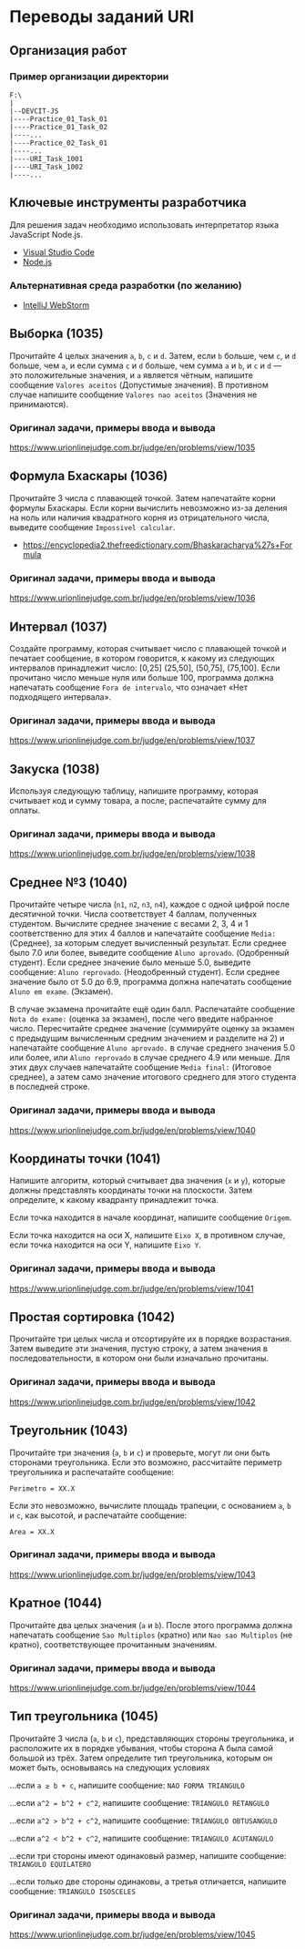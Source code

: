 # Переводы заданий URI

## Организация работ

### Пример организации директории

```
F:\
|
|--DEVCIT-JS
|----Practice_01_Task_01
|----Practice_01_Task_02
|----...
|----Practice_02_Task_01
|----...
|----URI_Task_1001
|----URI_Task_1002
|----...
```

## Ключевые инструменты разработчика

Для решения задач необходимо использовать интерпретатор языка JavaScript
Node.js.

* [Visual Studio Code](https://code.visualstudio.com)
* [Node.js](https://nodejs.org/en)

### Альтернативная среда разработки (по желанию)

* [IntelliJ WebStorm](https://www.jetbrains.com/webstorm)

## Выборка (1035)

Прочитайте 4 целых значения `a`, `b`, `c` и `d`. Затем, если `b` больше, чем `c`, и `d` больше, чем `a`, и если сумма `c` и `d` больше, чем сумма `a` и `b`, и `c` и `d` — это положительные значения, и `a` является чётным, напишите сообщение `Valores aceitos` (Допустимые значения). В противном случае напишите сообщение `Valores nao aceitos` (Значения не принимаются).

### Оригинал задачи, примеры ввода и вывода

<https://www.urionlinejudge.com.br/judge/en/problems/view/1035>

## Формула Бхаскары (1036)

Прочитайте 3 числа с плавающей точкой. Затем напечатайте корни формулы Бхаскары. Если корни вычислить невозможно из-за деления на ноль или наличия квадратного корня из отрицательного числа, выведите сообщение `Impossivel calcular`.

* <https://encyclopedia2.thefreedictionary.com/Bhaskaracharya%27s+Formula>

### Оригинал задачи, примеры ввода и вывода

<https://www.urionlinejudge.com.br/judge/en/problems/view/1036>

## Интервал (1037)

Создайте программу, которая считывает число с плавающей точкой и печатает сообщение, в котором говорится, к какому из следующих интервалов принадлежит число: [0,25] (25,50], (50,75], (75,100]. Если прочитано число меньше нуля или больше 100, программа должна напечатать сообщение `Fora de intervalo`, что означает «Нет подходящего интервала».

### Оригинал задачи, примеры ввода и вывода

<https://www.urionlinejudge.com.br/judge/en/problems/view/1037>

## Закуска (1038)

Используя следующую таблицу, напишите программу, которая считывает код и сумму товара, а после, распечатайте сумму для оплаты.

### Оригинал задачи, примеры ввода и вывода

<https://www.urionlinejudge.com.br/judge/en/problems/view/1038>

## Среднее №3 (1040)

Прочитайте четыре числа (`n1`, `n2`, `n3`, `n4`), каждое с одной цифрой после десятичной точки. Числа соответствует 4 баллам, полученных студентом. Вычислите среднее значение с весами 2, 3, 4 и 1 соответственно для этих 4 баллов и напечатайте сообщение `Media:` (Среднее), за которым следует вычисленный результат. Если среднее было 7.0 или более, выведите сообщение `Aluno aprovado`. (Одобренный студент). Если среднее значение было меньше 5.0, выведите сообщение: `Aluno reprovado`. (Неодобренный студент). Если среднее значение было от 5.0 до 6.9, программа должна напечатать сообщение `Aluno em exame`. (Экзамен).

В случае экзамена прочитайте ещё один балл. Распечатайте сообщение `Nota do exame:` (оценка за экзамен), после чего введите набранное число. Пересчитайте среднее значение (суммируйте оценку за экзамен с предыдущим вычисленным средним значением и разделите на 2) и напечатайте сообщение `Aluno aprovado.` в случае среднего значения 5.0 или более, или `Aluno reprovado` в случае среднего 4.9 или меньше. Для этих двух случаев напечатайте сообщение `Media final:` (Итоговое среднее), а затем само значение итогового среднего для этого студента в последней строке.

### Оригинал задачи, примеры ввода и вывода

<https://www.urionlinejudge.com.br/judge/en/problems/view/1040>

## Координаты точки (1041)

Напишите алгоритм, который считывает два значения (`x` и `y`), которые должны представлять координаты точки на плоскости. Затем определите, к какому квадранту принадлежит точка.

Если точка находится в начале координат, напишите сообщение `Origem`.

Если точка находится на оси X, напишите `Eixo X`, в противном случае, если точка находится на оси Y, напишите `Eixo Y`.

### Оригинал задачи, примеры ввода и вывода

<https://www.urionlinejudge.com.br/judge/en/problems/view/1041>

## Простая сортировка (1042)

Прочитайте три целых числа и отсортируйте их в порядке возрастания. Затем выведите эти значения, пустую строку, а затем значения в последовательности, в котором они были изначально прочитаны.

### Оригинал задачи, примеры ввода и вывода

<https://www.urionlinejudge.com.br/judge/en/problems/view/1042>

## Треугольник (1043)

Прочитайте три значения (`a`, `b` и `c`) и проверьте, могут ли они быть сторонами треугольника. Если это возможно, рассчитайте периметр треугольника и распечатайте сообщение:

```
Perimetro = XX.X
```

Если это невозможно, вычислите площадь трапеции, c основанием `а`, `b` и `c`, как высотой, и распечатайте сообщение:

```
Area = XX.X
```

### Оригинал задачи, примеры ввода и вывода

<https://www.urionlinejudge.com.br/judge/en/problems/view/1043>

## Кратное (1044)

Прочитайте два целых значения (`a` и `b`). После этого программа должна напечатать сообщение `Sao Multiplos` (кратно) или `Nao sao Multiplos` (не кратно), соответствующее прочитанным значениям.

### Оригинал задачи, примеры ввода и вывода

<https://www.urionlinejudge.com.br/judge/en/problems/view/1044>

## Тип треугольника (1045)

Прочитайте 3 числа (`a`, `b` и `c`), представляющих стороны треугольника, и расположите их в порядке убывания, чтобы сторона A была самой большой из трёх. Затем определите тип треугольника, которым он может быть, основываясь на следующих условиях

…если `a ≥ b + c`, напишите сообщение: `NAO FORMA TRIANGULO`

…если `a^2 = b^2 + c^2`, напишите сообщение: `TRIANGULO RETANGULO`

…если `a^2 > b^2 + c^2`, напишите сообщение: `TRIANGULO OBTUSANGULO`

…если `a^2 < b^2 + c^2`, напишите сообщение: `TRIANGULO ACUTANGULO`

…если три стороны имеют одинаковый размер, напишите сообщение: `TRIANGULO EQUILATERO`

…если только две стороны одинаковы, а третья отличается, напишите сообщение: `TRIANGULO ISOSCELES`

### Оригинал задачи, примеры ввода и вывода

<https://www.urionlinejudge.com.br/judge/en/problems/view/1045>

